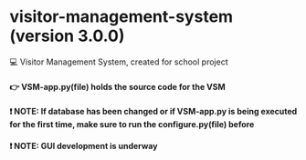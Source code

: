 # visitor-management-system (version 3.0.0)
💻 Visitor Management System, created for school project

#### 👉 VSM-app.py(file) holds the source code for the VSM
#### ❗️ NOTE: If database has been changed or if VSM-app.py is being executed for the first time, make sure to run the configure.py(file) before

#### ❗️ NOTE: GUI development is underway 

